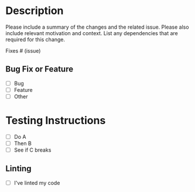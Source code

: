 # Description

Please include a summary of the changes and the related issue. Please also include relevant motivation and context. List any dependencies that are required for this change.

Fixes # (issue)

## Bug Fix or Feature

- [ ] Bug
- [ ] Feature
- [ ] Other

# Testing Instructions

- [ ] Do A
- [ ] Then B
- [ ] See if C breaks

## Linting

- [ ] I've linted my code
